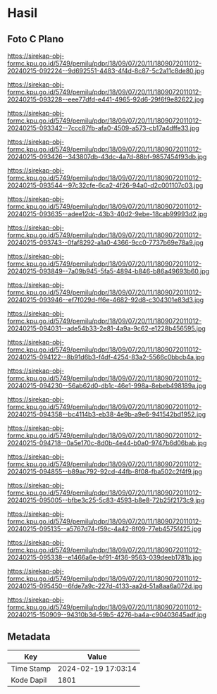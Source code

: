 # Hasil

## Foto C Plano

https://sirekap-obj-formc.kpu.go.id/5749/pemilu/pdpr/18/09/07/20/11/1809072011012-20240215-092224--9d692551-4483-4f4d-8c87-5c2a11c8de80.jpg

https://sirekap-obj-formc.kpu.go.id/5749/pemilu/pdpr/18/09/07/20/11/1809072011012-20240215-093228--eee77dfd-e441-4965-92d6-29f6f9e82622.jpg

https://sirekap-obj-formc.kpu.go.id/5749/pemilu/pdpr/18/09/07/20/11/1809072011012-20240215-093342--7ccc87fb-afa0-4509-a573-cb17a4dffe33.jpg

https://sirekap-obj-formc.kpu.go.id/5749/pemilu/pdpr/18/09/07/20/11/1809072011012-20240215-093426--343807db-43dc-4a7d-88bf-9857454f93db.jpg

https://sirekap-obj-formc.kpu.go.id/5749/pemilu/pdpr/18/09/07/20/11/1809072011012-20240215-093544--97c32cfe-6ca2-4f26-94a0-d2c001107c03.jpg

https://sirekap-obj-formc.kpu.go.id/5749/pemilu/pdpr/18/09/07/20/11/1809072011012-20240215-093635--adee12dc-43b3-40d2-9ebe-18cab99993d2.jpg

https://sirekap-obj-formc.kpu.go.id/5749/pemilu/pdpr/18/09/07/20/11/1809072011012-20240215-093743--0faf8292-a1a0-4366-9cc0-7737b69e78a9.jpg

https://sirekap-obj-formc.kpu.go.id/5749/pemilu/pdpr/18/09/07/20/11/1809072011012-20240215-093849--7a09b945-5fa5-4894-b846-b86a49693b60.jpg

https://sirekap-obj-formc.kpu.go.id/5749/pemilu/pdpr/18/09/07/20/11/1809072011012-20240215-093946--ef7f029d-ff6e-4682-92d8-c304301e83d3.jpg

https://sirekap-obj-formc.kpu.go.id/5749/pemilu/pdpr/18/09/07/20/11/1809072011012-20240215-094031--ade54b33-2e81-4a9a-9c62-e1228b456595.jpg

https://sirekap-obj-formc.kpu.go.id/5749/pemilu/pdpr/18/09/07/20/11/1809072011012-20240215-094122--8b91d6b3-f4df-4254-83a2-5566c0bbcb4a.jpg

https://sirekap-obj-formc.kpu.go.id/5749/pemilu/pdpr/18/09/07/20/11/1809072011012-20240215-094230--56ab62d0-db1c-46e1-998a-8ebeb498189a.jpg

https://sirekap-obj-formc.kpu.go.id/5749/pemilu/pdpr/18/09/07/20/11/1809072011012-20240215-094358--bc4114b3-eb38-4e9b-a9e6-941542bd1952.jpg

https://sirekap-obj-formc.kpu.go.id/5749/pemilu/pdpr/18/09/07/20/11/1809072011012-20240215-094718--0a5e170c-8d0b-4e44-b0a0-9747b6d06bab.jpg

https://sirekap-obj-formc.kpu.go.id/5749/pemilu/pdpr/18/09/07/20/11/1809072011012-20240215-094855--b89ac792-92cd-44fb-8f08-fba502c2f4f9.jpg

https://sirekap-obj-formc.kpu.go.id/5749/pemilu/pdpr/18/09/07/20/11/1809072011012-20240215-095005--bfbe3c25-5c83-4593-b8e8-72b25f2173c9.jpg

https://sirekap-obj-formc.kpu.go.id/5749/pemilu/pdpr/18/09/07/20/11/1809072011012-20240215-095135--a5767d74-f59c-4a42-8f09-77eb4575f425.jpg

https://sirekap-obj-formc.kpu.go.id/5749/pemilu/pdpr/18/09/07/20/11/1809072011012-20240215-095338--e1466a6e-bf91-4f36-9563-039deeb1781b.jpg

https://sirekap-obj-formc.kpu.go.id/5749/pemilu/pdpr/18/09/07/20/11/1809072011012-20240215-095450--6fde7a9c-227d-4133-aa2d-51a8aa6a072d.jpg

https://sirekap-obj-formc.kpu.go.id/5749/pemilu/pdpr/18/09/07/20/11/1809072011012-20240215-150909--94310b3d-59b5-4276-ba4a-c90403645adf.jpg


## Metadata

| Key        | Value               |
| ---------- | ------------------- |
| Time Stamp | 2024-02-19 17:03:14 |
| Kode Dapil | 1801                |



